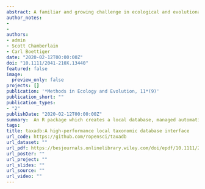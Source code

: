 ```yaml
---
abstract: A familiar and growing challenge in ecological and evolutionary research is that of establishing consistent taxonomy when combining data from separate sources. While this problem is already well understood and numerous naming authorities have been created to address the issue, most researchers lack a fast, consistent, and intuitive way to retrieve taxonomic names. We present taxadb R package which creates a local database, managed automatically from within R, to provide fast operations on millions of taxonomic names. taxadb provides access to established naming authorities to resolve synonyms, taxonomic identifiers, and hierarchical classification in a consistent and intuitive data format. taxadb makes operation on millions of taxonomic names fast and manageable.
author_notes:
- 
- 
authors:
- admin
- Scott Chamberlain
- Carl Boettiger
date: "2020-02-12T00:00:00Z"
doi: "10.1111/2041-210X.13440"
featured: false
image:
  preview_only: false
projects: []
publication: '*Methods in Ecology and Evolution, 11*(9)'
publication_short: ""
publication_types:
- "2"
publishDate: "2020-02-12T00:00:00Z"
summary:  An R package which creates a local database, managed automatically from within R, to provide fast operations on millions of taxonomic names.
tags:
title: taxadb:A high‐performance local taxonomic database interface
url_code: https://github.com/ropensci/taxadb
url_dataset: ""
url_pdf: https://besjournals.onlinelibrary.wiley.com/doi/epdf/10.1111/2041-210X.13440
url_poster: ""
url_project: ""
url_slides: ""
url_source: ""
url_video: ""
---
```

